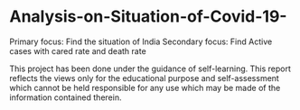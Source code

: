 # Analysis-on-Situation-of-Covid-19-
Primary focus: Find the situation of India Secondary focus: Find Active cases with cared rate and death rate 

This project has been done under the guidance of self-learning. This report reflects the views only for the educational purpose and self-assessment which cannot be held responsible for any use which may be made of the information contained therein.

